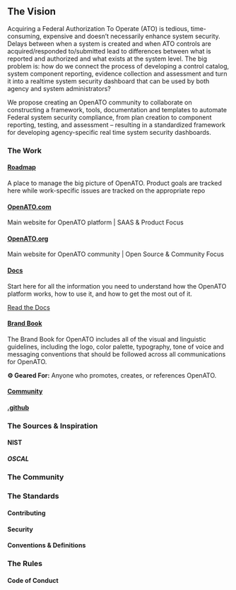 ## The Vision

Acquiring a Federal Authorization To Operate (ATO) is tedious, time-consuming, expensive and doesn’t necessarily enhance system security. Delays between when a system is created and when ATO controls are acquired/responded to/submitted lead to differences between what is reported and authorized and what exists at the system level. The big problem is:  how do we connect the process of developing a control catalog, system component reporting, evidence collection and assessment and turn it into a realtime system security dashboard that can be used by both agency and system administrators?

We propose creating an OpenATO community to collaborate on constructing a framework, tools, documentation and templates to automate Federal system security compliance, from plan creation to component reporting, testing, and assessment – resulting in a standardized framework for developing agency-specific real time system security dashboards.




### The Work

#### [Roadmap](https://github.com/OpenATO/Roadmap)
A place to manage the big picture of OpenATO. Product goals are tracked here while work-specific issues are tracked on the appropriate repo

#### [OpenATO.com](https://github.com/OpenATO/OpenATO.com)
Main website for OpenATO platform | SAAS & Product Focus
#### [OpenATO.org](https://github.com/OpenATO/OpenATO.org)
Main website for OpenATO community | Open Source & Community Focus



#### [Docs](https://github.com/OpenATO/docs)
Start here for all the information you need to understand how the OpenATO platform works, how to use it, and how to get the most out of it.

[Read the Docs](https://github.com/OpenATO/docs)

#### [Brand Book](https://github.com/OpenATO/Brand-Book)
The Brand Book for OpenATO includes all of the visual and linguistic guidelines, including the logo, color palette, typography, tone of voice and messaging conventions that should be followed across all communications for OpenATO.


**⚙ Geared For:** Anyone who promotes, creates, or references OpenATO.

#### [Community](https://github.com/OpenATO/Community)

#### [.github](https://github.com/OpenATO/.github)


### The Sources & Inspiration


#### NIST

##### OSCAL


### The Community



### The Standards

#### Contributing

#### Security

#### Conventions & Definitions





### The Rules

#### Code of Conduct



